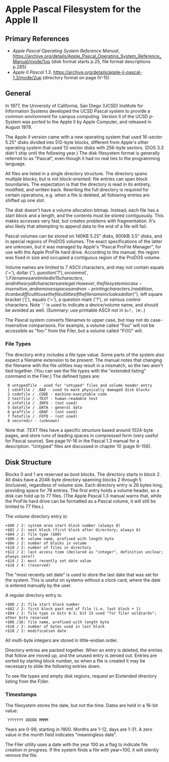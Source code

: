 ﻿# Apple Pascal Filesystem for the Apple II #

## Primary References ##

 - _Apple Pascal Operating System Reference Manual_,
   https://archive.org/details/Apple_Pascal_Operating_System_Reference_Manual/mode/1up
   (disk format starts p.25, file format descriptions p.265)
 - _Apple II Pascal 1.3_, https://archive.org/details/apple-ii-pascal-1.3/mode/2up
   (directory format on page IV-15)

## General ##

In 1977, the University of California, San Diego (UCSD) Institute for Information Systems
developed the UCSD Pascal system to provide a common environment for campus computing.
Version II of the UCSD p-System was ported to the Apple II by Apple Computer, and released in
August 1979.

The Apple II version came with a new operating system that used 16-sector 5.25" disks divided
into 512-byte blocks, different from Apple's other operating system that used 13-sector disks
with 256-byte sectors.  (DOS 3.3 didn't ship until the following year.)  The disk filesystem
format is generally referred to as "Pascal", even though it had no real ties to the programming
language.

All files are listed in a single directory structure.  The directory spans multiple blocks, but
is not block-oriented: file entries can span block boundaries.  The expectation is that the
directory is read in its entirety, modified, and written back.  Rewriting the full directory is
required for certain operations, e.g. when a file is deleted, all following entries are shifted
up one slot.

The disk doesn't have a volume allocation bitmap.  Instead, each file has a start block and a
length, and the contents must be stored contiguously.  This makes accesses very fast, but
creates problems with fragmentation.  It's also likely that attempting to append data to the
end of a file will fail.

Pascal volumes can be stored on 140KB 5.25" disks, 800KB 3.5" disks, and in special regions of
ProDOS volumes.  The exact specifications of the latter are unknown, but it was managed by
Apple's "Pascal ProFile Manager", for use with the Apple ProFile hard drive.  According to the
manual, the region was fixed in size and occupied a contiguous region of the ProDOS volume.

Volume names are limited to 7 ASCII characters, and may not contain equals ('='), dollar ('$'),
question ('?'), or comma (',').  Filenames are limited to 15 characters, and in theory all
characters are legal.  However, the filesystem is case-insensitive, and removes spaces and
non-printing characters.  In addition, it can be difficult to use the file utilities if the
filename includes dollar ('$'), left square bracket ('['), equals ('='), a question mark ('?'),
or various control characters.  Note ':' is used to indicate a device/volume name, and should
be avoided as well.  (Summary: use printable ASCII not in `$=?, [#:`.)

The Pascal system converts filenames to upper case, but may not do case-insensitive comparisons.
For example, a volume called "Foo" will not be accessible as "foo:" from the Filer, but a
volume called "FOO" will.

### File Types ###

The directory entry includes a file type value.  Some parts of the system also expect a filename
extension to be present.  The manual notes that changing the filename with the file utilities may
result in a mismatch, so the two aren't tied together.  (You can see the file types with the
"extended listing" command in the Filer.)  The defined types are:
```
 0 untypedfile - used for "untyped" files and volume header entry
 1 xdskfile / .BAD - used to mark physically damaged disk blocks
 2 codefile / .CODE - machine-executable code
 3 textfile / .TEXT - human-readable text
 4 infofile / .INFO - (not used)
 5 datafile / .DATA - general data
 6 graffile / .GRAF - (not used)
 7 fotofile / .FOTO - (not used)
 8 securedir - (unknown)
```
Note that .TEXT files have a specific structure based around 1024-byte pages, and store runs
of leading spaces in compressed form (very useful for Pascal source).  See page IV-16 in the
Pascal 1.3 manual for a description.  "Untyped" files are discussed in chapter 10 (page III-156).

## Disk Structure ##

Blocks 0 and 1 are reserved as boot blocks.  The directory starts in block 2.  All disks have a
2048-byte directory spanning blocks 2 through 5 (inclusive), regardless of volume size.  Each
directory entry is 26 bytes long, providing space for 78 entries.  The first entry holds a volume
header, so a disk can hold up to 77 files.  (The Apple Pascal 1.3 manual warns that, while the
ProFile hard drive can be formatted as a Pascal volume, it will still be limited to 77 files.)

The volume directory entry is:
```
+$00 / 2: system area start block number (always 0)
+$02 / 2: next block (first block after directory; always 6)
+$04 / 2: file type ($00)
+$06 / 8: volume name, prefixed with length byte
+$0e / 2: number of blocks in volume
+$10 / 2: number of files in directory
+$12 / 2: last access time (declared as "integer", definition unclear; always zero?)
+$14 / 2: most recently set date value
+$16 / 4: (reserved)
```
The "most recently set date" is used to store the last date that was set for the system.  This is
useful on systems without a clock card, where the date is entered manually by the user.

A regular directory entry is:
```
+$00 / 2: file start block number
+$02 / 2: first block past end of file (i.e. last block + 1)
+$04 / 2: file type in bits 0-3; bit 15 used "for filer wildcards"; other bits reserved
+$06 /16: file name, prefixed with length byte
+$16 / 2: number of bytes used in last block
+$18 / 2: modification date
```
All multi-byte integers are stored in little-endian order.

Directory entries are packed together.  When an entry is deleted, the entries that follow are
moved up, and the unused entry is zeroed out.  Entries are sorted by starting block number, so
when a file is created it may be necessary to slide the following entries down.

To see file types and empty disk regions, request an E)xtended directory listing from the F)iler.

### Timestamps ###

The filesystem stores the date, but not the time.  Dates are held in a 16-bit value:
```
 YYYYYYY DDDDD MMMM
```
Years are 0-99, starting in 1900.  Months are 1-12, days are 1-31.  A zero value in the month
field indicates "meaningless date".

The Filer utility uses a date with the year 100 as a flag to indicate file creation in progress.
If the system finds a file with year=100, it will silently remove the file.
